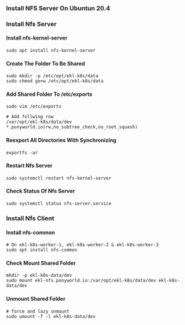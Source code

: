 
### Install NFS Server On Ubuntun 20.4
### Install Nfs Server
#### Install nfs-kernel-server
```
sudo apt install nfs-kernel-server
```

#### Create The Folder To Be Shared
```
sudo mkdir -p /etc/opt/ekl-k8s/data
sudo chmod go+w /etc/opt/ekl-k8s/data
```

#### Add Shared Folder To /etc/exports
```
sudo vim /etc/exports

# Add follwing row
/var/opt/ekl-k8s/data/dev *.ponyworld.io(rw,no_subtree_check,no_root_squash)
```

#### Reexport All Directories With Synchronizing
```
exportfs -ar
```

#### Restart Nfs Server
```
sudo systemctl restart nfs-kernel-server
```

#### Check Status Of Nfs Server
```
sudo systemctl status nfs-server.service
```

### Install Nfs Client
#### Install nfs-common 
```
# On ekl-k8s-worker-1, ekl-k8s-worker-2 & ekl-k8s-worker-3
sudo apt install nfs-common
```
#### Check Mount Shared Folder
```
mkdir -p ekl-k8s-data/dev
sudo mount ekl-nfs.ponyworld.io:/var/opt/ekl-k8s/data/dev ekl-k8s-data/dev 
```

#### Unmount Shared Folder
```
# force and lazy unmount 
sudo umount -f -l ekl-k8s-data/dev
```
